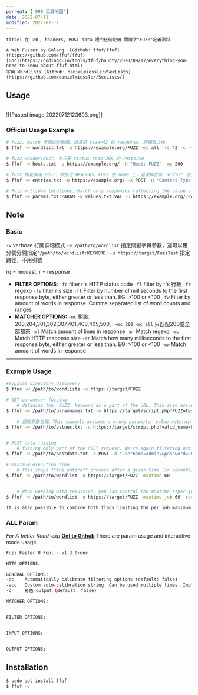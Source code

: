 ```yaml
---
parrent: ['999 工具地圖']
date: 2022-07-11
modified: 2022-07-11
---
```

```ad-info
title: 在 URL, headers, POST data 裡的任何使用 關鍵字"FUZZ"定義測試 

A Web Fuzzer by Golang  [Github: ffuf/ffuf](https://github.com/ffuf/ffuf) 
[Doc](https://codingo.io/tools/ffuf/bounty/2020/09/17/everything-you-need-to-know-about-ffuf.html) 
字典 Wordlists [Github: danielmiessler/SecLists](https://github.com/danielmiessler/SecLists/)
```
## Usage
```
```
![[Pasted image 20220712123603.png]]
### Official Usage Example
```bash
# fuzz, match 全部的狀態碼，過濾掉 size=42 的 response，詳細且上色
$ ffuf -w wordlist.txt -u https://example.org/FUZZ -mc all -fs 42 -c -v

# fuzz Header:Host，並只要 status code:200 的 response
$ ffuf -w hosts.txt -u https://example.org/ -H "Host: FUZZ" -mc 200

# fuzz 指定使用 POST，帶指定 HEADERS，FUZZ 在 name 上，過濾掉含有 "error" 字元的 response
$ ffuf -w entries.txt -u https://example.org/ -X POST -H "Content-Type: application/json" -d '{"name": "FUZZ", "anotherkey": "anothervalue"}' -fr "error"

# Fuzz multiple locations. Match only responses reflecting the value of "VAL" keyword. Colored.
$ ffuf -w params.txt:PARAM -w values.txt:VAL -u https://example.org/?PARAM=VAL -mr "VAL" -c
```

## Note
### Basic
`-v` verbose 打開詳細模式
`-w /path/to/wordlist` 指定關鍵字與參數，還可以用分號分開指定`'/path/to/wordlist:KEYWORD'`
`-u https://target/FuzzTest` 指定路徑，不用引號


rq = request, r = response
* **FILTER OPTIONS**:
		`-fc` filter r's HTTP status code
		`-fl` filter by r's 行數
		`-fr` regexp
		`-fs` filter r's size
		`-ft` Filter by number of milliseconds to the first response byte, either greater or less than. EG: >100 or <100
		`-fw` Filter by amount of words in response. Comma separated list of word counts and ranges
* **MATCHER OPTIONS:**
		`-mc` 預設: 200,204,301,302,307,401,403,405,500，`-mc 200` `-mc all` 只匹配200或全部都來
    `-ml` Match amount of lines in response
    `-mr` Match regexp
    `-ms` Match HTTP response size
    `-mt` Match how many milliseconds to the first response byte, either greater or less than. EG: >100 or <100
    `-mw` Match amount of words in response
---
### Example Usage
```bash
#Typical directory discovery
$ ffuc -w /path/to/wordlists -u https://target/FUZZ

# GET parameter fuzzing
	# defining the `FUZZ` keyword as a part of the URL. This also assumes an response size of 4242 bytes for invalid GET parameter name.
$ ffuf -w /path/to/paramnames.txt -u https://target/script.php?FUZZ=test_value -fs 4242

	# 已知參數名稱。This example assumes a wrong parameter value returning HTTP response code 401.
$ ffuf -w /path/to/values.txt -u https://target/script.php?valid_name=FUZZ -fc 401


# POST data fuzzing
	# fuzzing only part of the POST request. We're again filtering out the 401 responses.
$ ffuf -w /path/to/postdata.txt -X POST -d "username=admin\&password=FUZZ" -u https://target/login.php -fc 401

# Maximum execution time
	# This stops **the entire** process after a given time (in seconds)
$ ffuf -w /path/to/wordlist -u https://target/FUZZ -maxtime 60


	# When working with recursion, you can control the maxtime **per job** using `-maxtime-job`. This will stop the current job after a given time (in seconds) and continue with the next one. New jobs are created when the recursion functionality detects a subdirectory.
$ ffuf -w /path/to/wordlist -u https://target/FUZZ -maxtime-job 60 -recursion -recursion-depth 2

It is also possible to combine both flags limiting the per job maximum execution time as well as the overall execution time. If you do not use recursion then both flags behave equally.
```

### ALL Param
*For A better Read-exp* **[Get to Github](https://github.com/ffuf/ffuf#usage)**
There are param usage and interactive mode usage.

```sh
Fuzz Faster U Fool - v1.3.0-dev

HTTP OPTIONS:

GENERAL OPTIONS:
-ac    Automatically calibrate filtering options (default: false)
-acc   Custom auto-calibration string. Can be used multiple times. Implies -ac
-c     彩色 output (default: false)

MATCHER OPTIONS:


FILTER OPTIONS:


INPUT OPTIONS:


OUTPUT OPTIONS:

```



## Installation
```sh
$ sudo apt install ffuf
$ ffuf -v
```